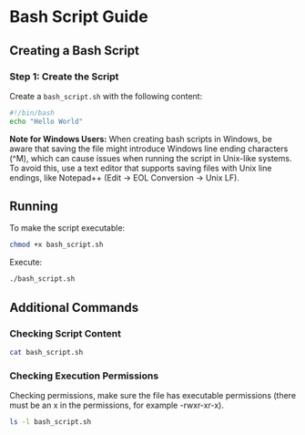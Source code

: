 # Bash Script Guide

## Creating a Bash Script

### Step 1: Create the Script
Create a `bash_script.sh` with the following content:

```bash
#!/bin/bash
echo "Hello World"
```

**Note for Windows Users:** When creating bash scripts in Windows, be aware that saving the file might introduce Windows line ending characters (^M), which can cause issues when running the script in Unix-like systems. To avoid this, use a text editor that supports saving files with Unix line endings, like Notepad++ (Edit -> EOL Conversion -> Unix LF).


## Running

To make the script executable:

```bash
chmod +x bash_script.sh
```

Execute:
```bash
./bash_script.sh
```

## Additional Commands

### Checking Script Content
```bash
cat bash_script.sh
```

### Checking Execution Permissions
Checking permissions, make sure the file has executable permissions (there must be an x in the permissions, for example -rwxr-xr-x).
```bash
ls -l bash_script.sh
```